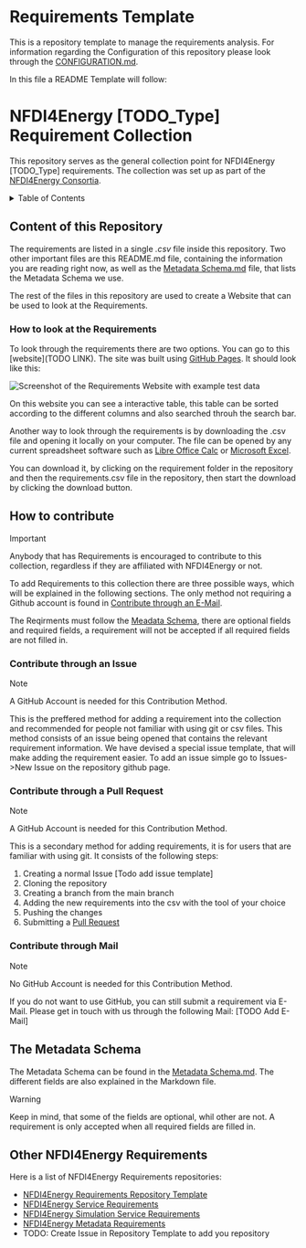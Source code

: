 # Requirements Template
This is a repository template to manage the requirements analysis. 
For information regarding the Configuration of this repository please look through the [CONFIGURATION.md](CONFIGURATION.MD).

In this file a README Template will follow:

# NFDI4Energy [TODO_Type] Requirement Collection

This repository serves as the general collection point for NFDI4Energy [TODO_Type] requirements.
The collection was set up as part of the [NFDI4Energy Consortia](https://nfdi4energy.uol.de/).

<!-- TABLE OF CONTENTS -->
<details>
  <summary>Table of Contents</summary>
  <ol>
    <li>
      <a href="#content-of-this-repository">Content of this Repository</a>
      <ul>
        <li><a href="#how-to-look-at-the-requirements">How to look at the Requirements</a></li>
      </ul>
    </li>
    <li>
      <a href="#how-to-contribute">How to contribute</a>
      <ul>
        <li><a href="#contribute-through-an-issue">Contribute through an Issue</a></li>
        <li><a href="#contribute-through-a-pull-request">Contribute through a Pull Request</a></li>
        <li><a href="#contribute-through-mail">Contribute through a Mail</a></li>
      </ul>
    </li>
    <li><a href="#the-metadata-schema">The Metadata Schema</a></li>
    <li><a href="#other-nfdi4energy-requirements">Other NFDI4Energy Requirements</a></li>
  </ol>
</details>

## Content of this Repository

The requirements are listed in a single *.csv* file inside this repository. 
Two other important files are this README.md file, containing the information you are reading right now,
as well as the [Metadata Schema.md](./docs/content/requirements_metadata_schema.md) file, that lists the Metadata Schema we use.

The rest of the files in this repository are used to create a Website that can be used to look at the Requirements.

### How to look at the Requirements

To look through the requirements there are two options.
You can go to this [website](TODO LINK). The site was built using [GitHub Pages](https://pages.github.com/). It should look like this:


![Screenshot of the Requirements Website with example test data](TODO/path/to/img.png "Screenshot of the Website with Example Data")

On this website you can see a interactive table, this table can be sorted according to the different columns and also searched throuh the search bar.

Another way to look through the requirements is by downloading the .csv file and opening it locally on your computer.
The file can be opened by any current spreadsheet software such as [Libre Office Calc](https://de.libreoffice.org/discover/calc/) or [Microsoft Excel](https://www.microsoft.com/de-de/microsoft-365/excel?market=de).

You can download it, by clicking on the requirement folder in the repository and then the requirements.csv file in the repository, then start the download by clicking the download button.

## How to contribute

>[!IMPORTANT]
>Anybody that has Requirements is encouraged to contribute to this collection, regardless if they are affiliated with NFDI4Energy or not.

To add Requirements to this collection there are three possible ways, which will be explained in the following sections. The only method not requiring a Github account is found in <a href="#contribute-through-an-email">Contribute through an E-Mail</a>.

The Reqirments must follow the [Meadata Schema](#the-metadata-schema), there are optional fields and required fields, a requirement will not be accepted if all required fields are not filled in.

### Contribute through an Issue

>[!NOTE]
>A GitHub Account is needed for this Contribution Method.

This is the preffered method for adding a requirement into the collection and recommended for people not familiar with using git or csv files.
This method consists of an issue being opened that contains the relevant requirement information. We have devised a special issue template, that will make adding the requirement easier.
To add an issue simple go to Issues->New Issue on the repository github page.

### Contribute through a Pull Request

>[!NOTE]
>A GitHub Account is needed for this Contribution Method.

This is a secondary method for adding requirements, it is for users that are familiar with using git.
It consists of the following steps:

1. Creating a normal Issue [Todo add issue template]
2. Cloning the repository
3. Creating a branch from the main branch
4. Adding the new requirements into the csv with the tool of your choice
5. Pushing the changes
6. Submitting a [Pull Request](https://docs.github.com/en/pull-requests/collaborating-with-pull-requests/proposing-changes-to-your-work-with-pull-requests/creating-a-pull-request)

### Contribute through Mail
>[!NOTE]
>No GitHub Account is needed for this Contribution Method.

If you do not want to use GitHub, you can still submit a requirement via E-Mail.
Please get in touch with us through the following Mail:
[TODO Add E-Mail]

## The Metadata Schema

The Metadata Schema can be found in the [Metadata Schema.md](./docs/content/requirements_metadata_schema.md).
The different fields are also explained in the Markdown file.

>[!WARNING]
>Keep in mind, that some of the fields are optional, whil other are not. A requirement is only accepted when all required fields are filled in.

## Other NFDI4Energy Requirements

Here is a list of NFDI4Energy Requirements repositories:

- [NFDI4Energy Requirements Repository Template](https://github.com/NFDI4Energy/requirements_template)
- [NFDI4Energy Service Requirements](https://github.com/NFDI4Energy/nfdi4energy-service-requirements)
- [NFDI4Energy Simulation Service Requirements](https://github.com/NFDI4Energy/simulation-service-requirements)
- [NFDI4Energy Metadata Requirements](https://github.com/NFDI4Energy/metadata-requirements)
- TODO: Create Issue in Repository Template to add you repository
